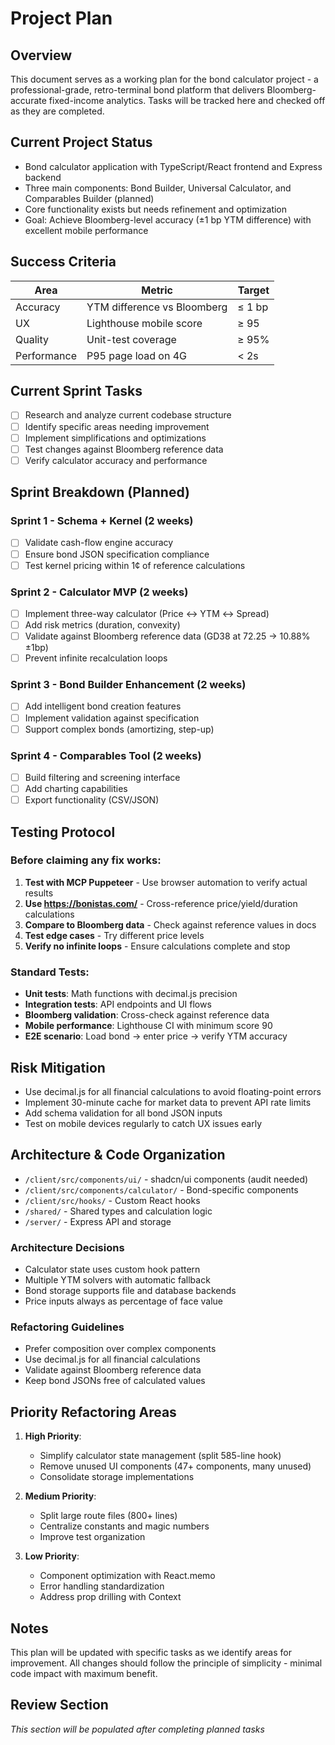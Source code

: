# Project Plan

## Overview
This document serves as a working plan for the bond calculator project - a professional-grade, retro-terminal bond platform that delivers Bloomberg-accurate fixed-income analytics. Tasks will be tracked here and checked off as they are completed.

## Current Project Status
- Bond calculator application with TypeScript/React frontend and Express backend
- Three main components: Bond Builder, Universal Calculator, and Comparables Builder (planned)
- Core functionality exists but needs refinement and optimization
- Goal: Achieve Bloomberg-level accuracy (±1 bp YTM difference) with excellent mobile performance

## Success Criteria
| Area           | Metric                        | Target |
| -------------- | ----------------------------- | ------ |
| Accuracy       | YTM difference vs Bloomberg   | ≤ 1 bp |
| UX             | Lighthouse mobile score       | ≥ 95   |
| Quality        | Unit-test coverage            | ≥ 95%  |
| Performance    | P95 page load on 4G           | < 2s   |

## Current Sprint Tasks
- [ ] Research and analyze current codebase structure
- [ ] Identify specific areas needing improvement
- [ ] Implement simplifications and optimizations
- [ ] Test changes against Bloomberg reference data
- [ ] Verify calculator accuracy and performance

## Sprint Breakdown (Planned)

### Sprint 1 - Schema + Kernel (2 weeks)
- [ ] Validate cash-flow engine accuracy
- [ ] Ensure bond JSON specification compliance
- [ ] Test kernel pricing within 1¢ of reference calculations

### Sprint 2 - Calculator MVP (2 weeks)
- [ ] Implement three-way calculator (Price ↔ YTM ↔ Spread)
- [ ] Add risk metrics (duration, convexity)
- [ ] Validate against Bloomberg reference data (GD38 at 72.25 → 10.88% ±1bp)
- [ ] Prevent infinite recalculation loops

### Sprint 3 - Bond Builder Enhancement (2 weeks)
- [ ] Add intelligent bond creation features
- [ ] Implement validation against specification
- [ ] Support complex bonds (amortizing, step-up)

### Sprint 4 - Comparables Tool (2 weeks)
- [ ] Build filtering and screening interface
- [ ] Add charting capabilities
- [ ] Export functionality (CSV/JSON)

## Testing Protocol

### Before claiming any fix works:
1. **Test with MCP Puppeteer** - Use browser automation to verify actual results
2. **Use https://bonistas.com/** - Cross-reference price/yield/duration calculations
3. **Compare to Bloomberg data** - Check against reference values in docs
4. **Test edge cases** - Try different price levels
5. **Verify no infinite loops** - Ensure calculations complete and stop

### Standard Tests:
- **Unit tests**: Math functions with decimal.js precision
- **Integration tests**: API endpoints and UI flows
- **Bloomberg validation**: Cross-check against reference data
- **Mobile performance**: Lighthouse CI with minimum score 90
- **E2E scenario**: Load bond → enter price → verify YTM accuracy

## Risk Mitigation
- Use decimal.js for all financial calculations to avoid floating-point errors
- Implement 30-minute cache for market data to prevent API rate limits
- Add schema validation for all bond JSON inputs
- Test on mobile devices regularly to catch UX issues early

## Architecture & Code Organization
- `/client/src/components/ui/` - shadcn/ui components (audit needed)
- `/client/src/components/calculator/` - Bond-specific components
- `/client/src/hooks/` - Custom React hooks
- `/shared/` - Shared types and calculation logic
- `/server/` - Express API and storage

### Architecture Decisions
- Calculator state uses custom hook pattern
- Multiple YTM solvers with automatic fallback
- Bond storage supports file and database backends
- Price inputs always as percentage of face value

### Refactoring Guidelines
- Prefer composition over complex components
- Use decimal.js for all financial calculations
- Validate against Bloomberg reference data
- Keep bond JSONs free of calculated values

## Priority Refactoring Areas
1. **High Priority**:
   - Simplify calculator state management (split 585-line hook)
   - Remove unused UI components (47+ components, many unused)
   - Consolidate storage implementations

2. **Medium Priority**:
   - Split large route files (800+ lines)
   - Centralize constants and magic numbers
   - Improve test organization

3. **Low Priority**:
   - Component optimization with React.memo
   - Error handling standardization
   - Address prop drilling with Context

## Notes
This plan will be updated with specific tasks as we identify areas for improvement. All changes should follow the principle of simplicity - minimal code impact with maximum benefit.

## Review Section
*This section will be populated after completing planned tasks*